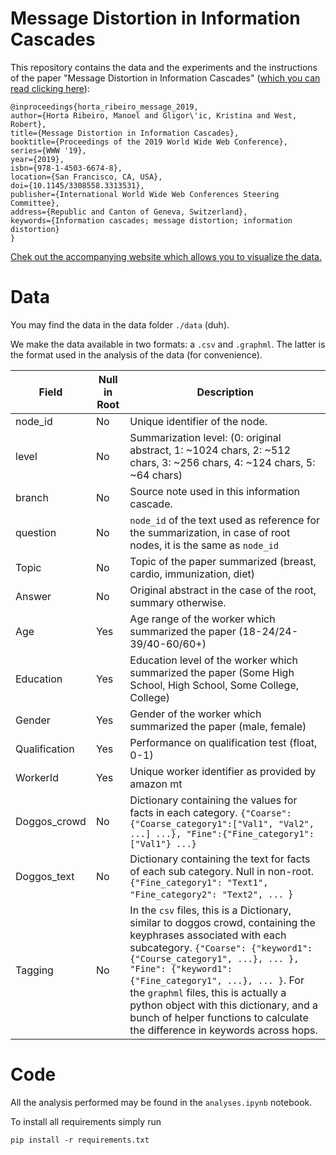 # Message Distortion in Information Cascades

This repository contains the data and the experiments and the 
instructions of the paper "Message Distortion in Information Cascades" ([which you can read clicking here](https://arxiv.org/pdf/1902.09197.pdf)):
   
    @inproceedings{horta_ribeiro_message_2019,
    author={Horta Ribeiro, Manoel and Gligor\'ic, Kristina and West, Robert},
    title={Message Distortion in Information Cascades},
    booktitle={Proceedings of the 2019 World Wide Web Conference},
    series={WWW '19},
    year={2019},
    isbn={978-1-4503-6674-8},
    location={San Francisco, CA, USA},
    doi={10.1145/3308558.3313531},
    publisher={International World Wide Web Conferences Steering Committee},
    address={Republic and Canton of Geneva, Switzerland},
    keywords={Information cascades; message distortion; information distortion}
    }

[Chek out the accompanying website which allows you to visualize the data.](https://epfl-dlab.github.io/mdic/)
# Data

You may find the data in the data folder `./data` (duh). 

We make the data available in two formats: a `.csv` and `.graphml`. 
The latter is the format used in the analysis of the data (for convenience).


| Field         | Null in Root|  Description |
|---------------|-------------|--------------|
| node_id       | No | Unique identifier of the node. |
| level         | No | Summarization level: (0: original abstract, 1: ~1024 chars, 2: ~512 chars, 3: ~256 chars, 4: ~124 chars, 5: ~64 chars) |
| branch        | No | Source note used in this information cascade. |
| question      | No  | `node_id` of the text used as reference for the summarization, in case of root nodes, it is the same as `node_id` |
| Topic         | No | Topic of the paper summarized (breast, cardio, immunization, diet) |
| Answer        | No | Original abstract in the case of the root, summary otherwise. |
| Age           | Yes | Age range of the worker which summarized the paper (18-24/24-39/40-60/60+)
| Education     | Yes | Education level of the worker which summarized the paper (Some High School, High School, Some College, College) |
| Gender        | Yes | Gender of the worker which summarized the paper (male, female) |
| Qualification | Yes | Performance on qualification test (float, 0-1) |
| WorkerId      | Yes | Unique worker identifier as provided by amazon mt |
| Doggos_crowd  | No | Dictionary containing the values for facts in each category. `{"Coarse":{"Coarse_category1":["Val1", "Val2", ...] ...}, "Fine":{"Fine_category1":["Val1"} ...}`
| Doggos_text   | No | Dictionary containing the text for facts of each sub category. Null in non-root. `{"Fine_category1": "Text1", "Fine_category2": "Text2", ... `}|
| Tagging       | No | In the `csv` files, this is a Dictionary, similar to doggos crowd, containing the keyphrases associated with each subcategory. `{"Coarse": {"keyword1": {"Course_category1", ...}, ... }, "Fine": {"keyword1": {"Fine_category1", ...}, ... }`. For the `graphml` files, this is actually a python object with this dictionary, and a bunch of helper functions to calculate the difference in keywords across hops.|


# Code

All the analysis performed may be found in the `analyses.ipynb` notebook.

To install all requirements simply run 

    pip install -r requirements.txt 

